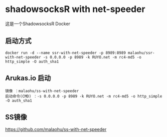 # shadowsocksR with net-speeder
这是一个ShadowsocksR Docker
## 启动方式

```
docker run -d --name ssr-with-net-speeder -p 8989:8989 malaohu/ssr-with-net-speeder -s 0.0.0.0 -p 8989 -k RUYO.net -m rc4-md5 -o http_simple -O auth_sha1

```


## Arukas.io 启动

```
镜像 ：malaohu/ss-with-net-speeder
启动命令(CMD) ：-s 0.0.0.0 -p 8989 -k RUYO.net -m rc4-md5 -o http_simple -O auth_sha1
```



## SS镜像
https://github.com/malaohu/ss-with-net-speeder
